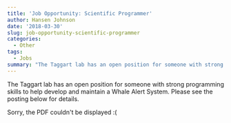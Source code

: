 ```yaml
---
title: 'Job Opportunity: Scientific Programmer'
author: Hansen Johnson
date: '2018-03-30'
slug: job-opportunity-scientific-programmer
categories:
  - Other
tags:
  - Jobs
summary: "The Taggart lab has an open position for someone with strong programming skills!"
---
```


The Taggart lab has an open position for someone with strong programming skills to help develop and maintain a Whale Alert System. Please see the posting below for details.

<object data="/files/WhaleMap_Job.pdf" width="100%" height="600" type='application/pdf'>
  <p>Sorry, the PDF couldn't be displayed :(</p>
</object>
